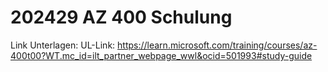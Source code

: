 # 202429 AZ 400 Schulung

Link Unterlagen:
UL-Link: https://learn.microsoft.com/training/courses/az-400t00?WT.mc_id=ilt_partner_webpage_wwl&ocid=501993#study-guide 
